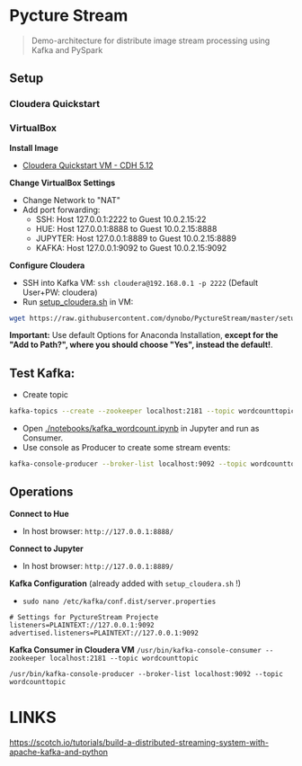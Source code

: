 # Pycture Stream

> Demo-architecture for distribute image stream processing using Kafka and PySpark

## Setup

### Cloudera Quickstart

### VirtualBox
**Install Image**
- [Cloudera Quickstart VM - CDH 5.12](https://www.cloudera.com/downloads/quickstart_vms/5-12.html)

**Change VirtualBox Settings**
- Change Network to "NAT"
- Add port forwarding:
    - SSH: Host 127.0.0.1:2222 to Guest 10.0.2.15:22
    - HUE:  Host 127.0.0.1:8888 to Guest 10.0.2.15:8888
    - JUPYTER:  Host 127.0.0.1:8889 to Guest 10.0.2.15:8889
    - KAFKA:   Host 127.0.0.1:9092 to Guest 10.0.2.15:9092

**Configure Cloudera**
- SSH into Kafka VM: `ssh cloudera@192.168.0.1 -p 2222` (Default User+PW: cloudera)
- Run [setup_cloudera.sh](setup_cloudera.sh) in VM:

```bash
wget https://raw.githubusercontent.com/dynobo/PyctureStream/master/setup_cloudera.sh && chmod +x ./setup_cloudera.sh && ./setup_cloudera.sh
```

**Important:** Use default Options for Anaconda Installation,  **except for the "Add to Path?", where you should choose "Yes", instead the default!**.

## Test Kafka:
- Create topic

```bash
kafka-topics --create --zookeeper localhost:2181 --topic wordcounttopic --partitions 1 --replication-factor 1
```

- Open [./notebooks/kafka_wordcount.ipynb](./notebooks/kafka_wordcount.ipynb) in Jupyter and run as Consumer.
- Use console as Producer to create some stream events:

 ```bash
 kafka-console-producer --broker-list localhost:9092 --topic wordcounttopic
 ```

## Operations
**Connect to Hue**
- In host browser: `http://127.0.0.1:8888/`

**Connect to Jupyter**
- In host browser: `http://127.0.0.1:8889/`

**Kafka Configuration** (already added with `setup_cloudera.sh` !)
- `sudo nano /etc/kafka/conf.dist/server.properties`

```
# Settings for PyctureStream Projecte
listeners=PLAINTEXT://127.0.0.1:9092
advertised.listeners=PLAINTEXT://127.0.0.1:9092
```

**Kafka Consumer in Cloudera VM**
`/usr/bin/kafka-console-consumer --zookeeper localhost:2181 --topic wordcounttopic`

`/usr/bin/kafka-console-producer --broker-list localhost:9092 --topic wordcounttopic`

# LINKS
https://scotch.io/tutorials/build-a-distributed-streaming-system-with-apache-kafka-and-python

